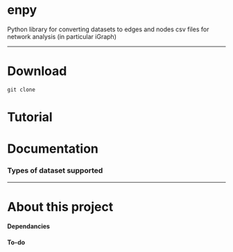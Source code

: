 # enpy

Python library for converting datasets to edges and nodes csv files for network analysis (in particular iGraph)

----

# Download

`git clone`

# Tutorial

# Documentation

### Types of dataset supported


----
# About this project

#### Dependancies

#### To-do
